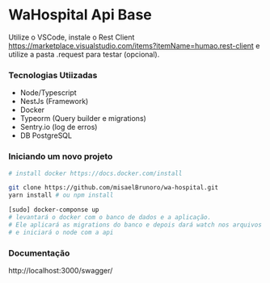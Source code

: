 WaHospital Api Base
==================

Utilize o VSCode, instale o Rest Client https://marketplace.visualstudio.com/items?itemName=humao.rest-client e utilize a pasta .request para testar (opcional).

### Tecnologias Utiizadas

* Node/Typescript
* NestJs (Framework)
* Docker
* Typeorm (Query builder e migrations)
* Sentry.io (log de erros)
* DB PostgreSQL

### Iniciando um novo projeto

```bash
# install docker https://docs.docker.com/install

git clone https://github.com/misaelBrunoro/wa-hospital.git
yarn install # ou npm install

[sudo] docker-componse up
# levantará o docker com o banco de dados e a aplicação.
# Ele aplicará as migrations do banco e depois dará watch nos arquivos
# e iniciará o node com a api
```

### Documentação

http://localhost:3000/swagger/